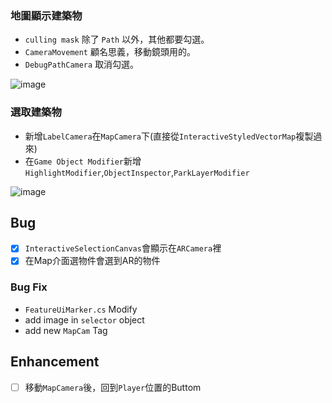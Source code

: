 ### 地圖顯示建築物
* `culling mask` 除了 `Path` 以外，其他都要勾選。
* `CameraMovement` 顧名思義，移動鏡頭用的。
* `DebugPathCamera` 取消勾選。

![image](https://user-images.githubusercontent.com/38349902/40708021-e4e2a638-6424-11e8-8335-f5da65bd6fe5.png)

### 選取建築物
* 新增`LabelCamera`在`MapCamera`下(直接從`InteractiveStyledVectorMap`複製過來)
* 在`Game Object Modifier`新增`HighlightModifier`,`ObjectInspector`,`ParkLayerModifier`

![image](https://user-images.githubusercontent.com/38349902/40709596-204ef448-6429-11e8-9c68-51bd2298b49c.png)

## Bug
- [x] `InteractiveSelectionCanvas`會顯示在`ARCamera`裡
- [x] 在Map介面選物件會選到AR的物件

### Bug Fix
* `FeatureUiMarker.cs` Modify
* add image in `selector` object 
* add new `MapCam` Tag

## Enhancement
- [ ] 移動`MapCamera`後，回到`Player`位置的Buttom

 


                
                  



